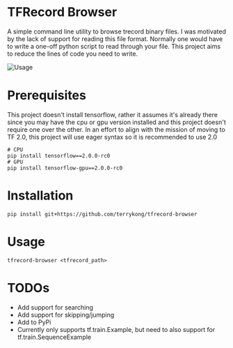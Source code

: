 TFRecord Browser
===
A simple command line utility to browse trecord binary files. I was motivated by the lack of support for reading this file
format. Normally one would have to write a one-off python script to read through your file. This project aims to reduce
the lines of code you need to write.

![Usage](demo/usage.gif)

Prerequisites
===
This project doesn't install tensorflow, rather it assumes it's already there since you may have the cpu or gpu version installed
and this project doesn't require one over the other. In an effort to align with the mission of moving to TF 2.0, this project
will use eager syntax so it is recommended to use 2.0
```
# CPU
pip install tensorflow==2.0.0-rc0
# GPU
pip install tensorflow-gpu==2.0.0-rc0
```

Installation
===
```
pip install git+https://github.com/terrykong/tfrecord-browser
```

Usage
===
```
tfrecord-browser <tfrecord_path>
```

TODOs
===
+ Add support for searching
+ Add support for skipping/jumping
+ Add to PyPi
+ Currently only supports tf.train.Example, but need to also support for tf.train.SequenceExample
